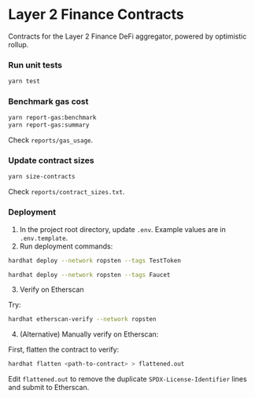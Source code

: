 # Layer 2 Finance Contracts

Contracts for the Layer 2 Finance DeFi aggregator, powered by optimistic rollup.

### Run unit tests

```sh
yarn test
```

### Benchmark gas cost

```sh
yarn report-gas:benchmark
yarn report-gas:summary
```

Check `reports/gas_usage`.

### Update contract sizes

```sh
yarn size-contracts
```

Check `reports/contract_sizes.txt`.

### Deployment

1. In the project root directory, update `.env`. Example values are in `.env.template`.
2. Run deployment commands:

```sh
hardhat deploy --network ropsten --tags TestToken
```

```sh
hardhat deploy --network ropsten --tags Faucet
```

3. Verify on Etherscan

Try:

```sh
hardhat etherscan-verify --network ropsten
```

4. (Alternative) Manually verify on Etherscan:

First, flatten the contract to verify:

```sh
hardhat flatten <path-to-contract> > flattened.out
```

Edit `flattened.out` to remove the duplicate `SPDX-License-Identifier` lines and submit to Etherscan.
